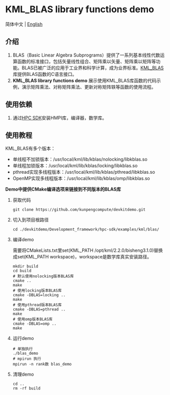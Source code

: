# **KML_BLAS library functions demo**

简体中文 | [English](README_en.md)

## 介绍

1. BLAS（Basic Linear Algebra
   Subprograms）提供了一系列基本线性代数运算函数的标准接口，包括矢量线性组合、矩阵乘以矢量、矩阵乘以矩阵等功能。BLAS已被广泛的应用于工业界和科学计算，成为业界标准。[KML_BLAS](https://www.hikunpeng.com/document/detail/zh/kunpengaccel/math-lib/devg-kml/kunpengaccel_kml_16_0012.html)
   库提供BLAS函数的C语言接口。
2. **KML_BLAS library functions demo** 展示使用KML_BLAS库函数的代码示例，演示矩阵乘法、对称矩阵乘法、更新对称矩阵轶等函数的使用流程。

## 使用依赖

1. 通过[HPC SDK](https://mirrors.huaweicloud.com/kunpeng/archive/Kunpeng_SDK/HPC/)安装HMPI库，编译器，数学库。

## 使用教程

KML_BLAS有多个版本：
- 单线程不加锁版本：/usr/local/kml/lib/kblas/nolocking/libkblas.so
- 单线程加锁版本：/usr/local/kml/lib/kblas/locking/libkblas.so
- pthread实现多线程版本：/usr/local/kml/lib/kblas/pthread/libkblas.so
- OpenMP实现多线程版本：/usr/local/kml/lib/kblas/omp/libkblas.so

**Demo中提供CMake编译选项来链接到不同版本的BLAS库**

1. 获取代码

   ```shell
   git clone https://github.com/kunpengcompute/devkitdemo.git
   ```

2. 切入到项目根路径

   ```shell
   cd ./devkitdemo/Development_framework/hpc-sdk/examples/kml/blas/
   ```

3. 编译demo

   需要将CMakeLists.txt里set(KML_PATH /opt/kml/2.2.0/bisheng3.1.0)替换成set(KML_PATH workspace)，workspace是数学库真实安装路径。

   ```shell
   mkdir build
   cd build
   # 默认使用nolocking版本BLAS库
   cmake ..
   make
   # 使用locking版本BLAS库
   cmake -DBLAS=locking ..
   make
   # 使用pthread版本BLAS库
   cmake -DBLAS=pthread ..
   make
   # 使用omp版本BLAS库
   cmake -DBLAS=omp ..
   make
   ```

4. 运行demo

   ```shell
   # 单独执行
   ./blas_demo
   # mpirun 执行
   mpirun -n rank数 blas_demo
   ```

5. 清理demo

   ```shell
   cd ..
   rm -rf build
   ```